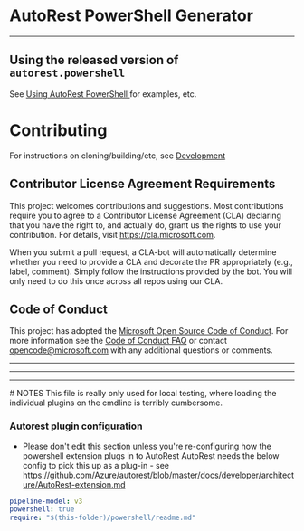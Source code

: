 # AutoRest PowerShell Generator
<hr>

## Using the released version of `autorest.powershell`

See [Using AutoRest PowerShell ](docs/using-autorest-powershell.md) for examples, etc.


# Contributing

For instructions on cloning/building/etc, see [Development](docs/development.md)


## Contributor License Agreement Requirements

This project welcomes contributions and suggestions.  Most contributions require you to agree to a
Contributor License Agreement (CLA) declaring that you have the right to, and actually do, grant us
the rights to use your contribution. For details, visit https://cla.microsoft.com.

When you submit a pull request, a CLA-bot will automatically determine whether you need to provide
a CLA and decorate the PR appropriately (e.g., label, comment). Simply follow the instructions
provided by the bot. You will only need to do this once across all repos using our CLA.

## Code of Conduct

This project has adopted the [Microsoft Open Source Code of Conduct](https://opensource.microsoft.com/codeofconduct/).
For more information see the [Code of Conduct FAQ](https://opensource.microsoft.com/codeofconduct/faq/) or
contact [opencode@microsoft.com](mailto:opencode@microsoft.com) with any additional questions or comments.

<hr>
<hr>
<hr>
# NOTES
This file is really only used for local testing, where loading the individual plugins on the cmdline is terribly
cumbersome.

### Autorest plugin configuration
- Please don't edit this section unless you're re-configuring how the powershell extension plugs in to AutoRest
AutoRest needs the below config to pick this up as a plug-in - see https://github.com/Azure/autorest/blob/master/docs/developer/architecture/AutoRest-extension.md

``` yaml 
pipeline-model: v3
powershell: true
require: "$(this-folder)/powershell/readme.md"
```